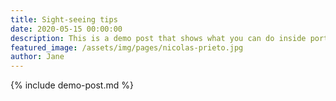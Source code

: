 ```yaml
---
title: Sight-seeing tips
date: 2020-05-15 00:00:00
description: This is a demo post that shows what you can do inside portfolio and blog posts. We’ve included everything you need to create engaging posts and case studies to show off your work in a beautiful way.
featured_image: /assets/img/pages/nicolas-prieto.jpg
author: Jane
---
```


{% include demo-post.md %}